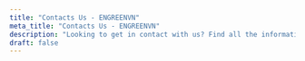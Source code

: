 ```yaml
---
title: "Contacts Us - ENGREENVN"
meta_title: "Contacts Us - ENGREENVN"
description: "Looking to get in contact with us? Find all the information you need on our website and reach out to us effortlessly"
draft: false
---
```

